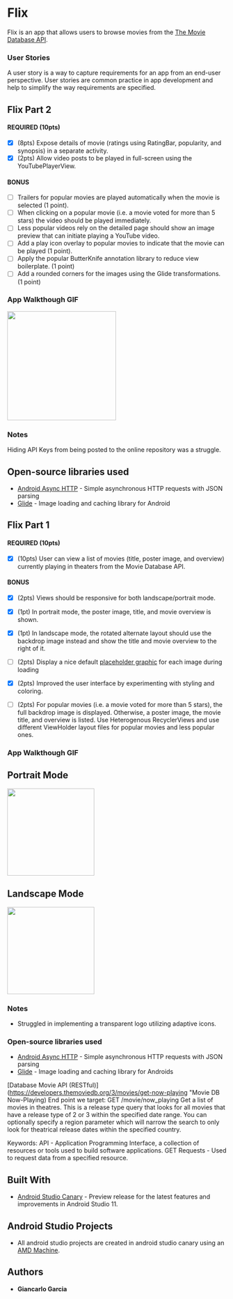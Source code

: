 # Flix
Flix is an app that allows users to browse movies from the [The Movie Database API](http://docs.themoviedb.apiary.io/#).

### User Stories
A user story is a way to capture requirements for an app from an end-user perspective. User stories are common practice in app development and help to simplify the way requirements are specified. 

## Flix Part 2

#### REQUIRED (10pts)

- [X] (8pts) Expose details of movie (ratings using RatingBar, popularity, and synopsis) in a separate activity.
- [X] (2pts) Allow video posts to be played in full-screen using the YouTubePlayerView.

#### BONUS

- [ ] Trailers for popular movies are played automatically when the movie is selected (1 point).
- [ ] When clicking on a popular movie (i.e. a movie voted for more than 5 stars) the video should be played immediately.
- [ ] Less popular videos rely on the detailed page should show an image preview that can initiate playing a YouTube video.
- [ ] Add a play icon overlay to popular movies to indicate that the movie can be played (1 point).
- [ ] Apply the popular ButterKnife annotation library to reduce view boilerplate. (1 point)
- [ ] Add a rounded corners for the images using the Glide transformations. (1 point)

### App Walkthough GIF
<img src="https://i.imgur.com/POelGIX.gif" width=250><br>

### Notes

Hiding API Keys from being posted to the online repository was a struggle.

## Open-source libraries used
- [Android Async HTTP](https://github.com/codepath/CPAsyncHttpClient) - Simple asynchronous HTTP requests with JSON parsing
- [Glide](https://github.com/bumptech/glide) - Image loading and caching library for Android

## Flix Part 1

#### REQUIRED (10pts)
- [X] (10pts) User can view a list of movies (title, poster image, and overview) currently playing in theaters from the Movie Database API.

#### BONUS
- [X] (2pts) Views should be responsive for both landscape/portrait mode.
- [X] (1pt) In portrait mode, the poster image, title, and movie overview is shown.
- [X] (1pt) In landscape mode, the rotated alternate layout should use the backdrop image instead and show the title and movie overview to the right of it.

- [ ] (2pts) Display a nice default [placeholder graphic](https://guides.codepath.org/android/Displaying-Images-with-the-Glide-Library#advanced-usage) for each image during loading
- [X] (2pts) Improved the user interface by experimenting with styling and coloring.
- [ ] (2pts) For popular movies (i.e. a movie voted for more than 5 stars), the full backdrop image is displayed. Otherwise, a poster image, the movie title, and overview is listed. Use Heterogenous RecyclerViews and use different ViewHolder layout files for popular movies and less popular ones.

### App Walkthough GIF
## Portrait Mode
<img src="https://i.imgur.com/m7k9hZd.gif" width=200><br>
## Landscape Mode
<img src="https://i.imgur.com/NkCkCy7.gif" height=200><br>

### Notes
- Struggled in implementing a transparent logo utilizing adaptive icons.

### Open-source libraries used

- [Android Async HTTP](https://github.com/codepath/CPAsyncHttpClient) - Simple asynchronous HTTP requests with JSON parsing
- [Glide](https://github.com/bumptech/glide) - Image loading and caching library for Androids


[Database Movie API (RESTful)] (https://developers.themoviedb.org/3/movies/get-now-playing "Movie DB Now-Playing) 
End point we target: GET /movie/now_playing
Get a list of movies in theatres. This is a release type query that looks for all movies that have a release type of 2 or 3 within the specified date range. You can optionally specify a region parameter which will narrow the search to only look for theatrical release dates within the specified country.


Keywords:
API - Application Programming Interface, a collection of resources or tools used to build software applications.
GET Requests - Used to request data from a specified resource.

## Built With 
* [Android Studio Canary](https://developer.android.com/studio/preview) - Preview release for the latest features and improvements in Android Studio 11.

## Android Studio Projects
* All android studio projects are created in android studio canary using an [AMD Machine](https://github.com/ggiande/Codepath-Android-Studio-Mobile-Development/tree/master/AMD-Chip-on-Android-Studio).

## Authors
* **Giancarlo Garcia**
